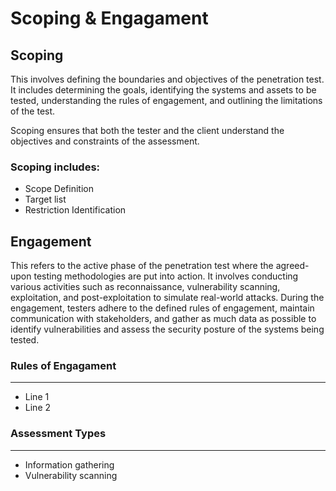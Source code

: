 # Scoping & Engagament
 
 ## Scoping
 
 This involves defining the boundaries and objectives of the penetration test. It includes determining the goals, identifying the systems and assets to be tested, understanding the rules of engagement, and outlining the limitations of the test. 
 
 Scoping ensures that both the tester and the client understand the objectives and constraints of the assessment.

 ### Scoping includes:

 - Scope Definition
 - Target list
 - Restriction Identification

 ## Engagement

  This refers to the active phase of the penetration test where the agreed-upon testing methodologies are put into action. It involves conducting various activities such as reconnaissance, vulnerability scanning, exploitation, and post-exploitation to simulate real-world attacks. During the engagement, testers adhere to the defined rules of engagement, maintain communication with stakeholders, and gather as much data as possible to identify vulnerabilities and assess the security posture of the systems being tested. 

 ### Rules of Engagament
 ---

- Line 1
- Line 2

### Assessment Types
---
- Information gathering
- Vulnerability scanning

 
 

